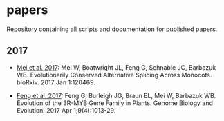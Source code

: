 # papers
Repository containing all scripts and documentation for published papers.

## 2017
* [Mei et al. 2017](http://biorxiv.org/content/biorxiv/early/2017/03/24/120469.full.pdf): Mei W, Boatwright JL, Feng G, Schnable JC, Barbazuk WB. Evolutionarily Conserved Alternative Splicing Across Monocots. bioRxiv. 2017 Jan 1:120469.

* [Feng et al. 2017](https://academic.oup.com/gbe/article/doi/10.1093/gbe/evx056/3746054/Evolution-of-the-3R-MYB-Gene-Family-in-Plants): Feng G, Burleigh JG, Braun EL, Mei W, Barbazuk WB. Evolution of the 3R-MYB Gene Family in Plants. Genome Biology and 
Evolution. 2017 Apr 1;9(4):1013-29.
